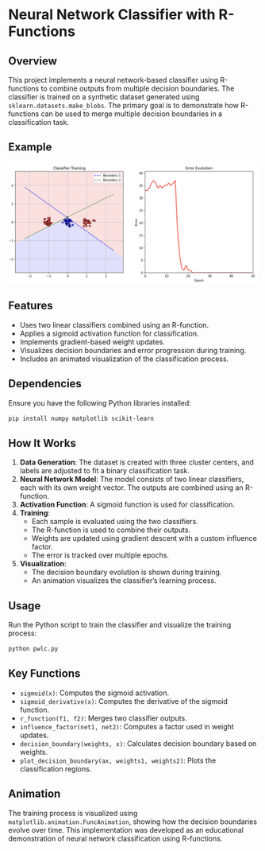# Neural Network Classifier with R-Functions

## Overview
This project implements a neural network-based classifier using R-functions to combine outputs from multiple decision boundaries. The classifier is trained on a synthetic dataset generated using `sklearn.datasets.make_blobs`. The primary goal is to demonstrate how R-functions can be used to merge multiple decision boundaries in a classification task.

## Example
![example](example.png)

## Features
- Uses two linear classifiers combined using an R-function.
- Applies a sigmoid activation function for classification.
- Implements gradient-based weight updates.
- Visualizes decision boundaries and error progression during training.
- Includes an animated visualization of the classification process.

## Dependencies
Ensure you have the following Python libraries installed:
```sh
pip install numpy matplotlib scikit-learn
```

## How It Works
1. **Data Generation**: The dataset is created with three cluster centers, and labels are adjusted to fit a binary classification task.
2. **Neural Network Model**: The model consists of two linear classifiers, each with its own weight vector. The outputs are combined using an R-function.
3. **Activation Function**: A sigmoid function is used for classification.
4. **Training**:
   - Each sample is evaluated using the two classifiers.
   - The R-function is used to combine their outputs.
   - Weights are updated using gradient descent with a custom influence factor.
   - The error is tracked over multiple epochs.
5. **Visualization**:
   - The decision boundary evolution is shown during training.
   - An animation visualizes the classifier’s learning process.

## Usage
Run the Python script to train the classifier and visualize the training process:
```sh
python pwlc.py
```

## Key Functions
- `sigmoid(x)`: Computes the sigmoid activation.
- `sigmoid_derivative(x)`: Computes the derivative of the sigmoid function.
- `r_function(f1, f2)`: Merges two classifier outputs.
- `influence_factor(net1, net2)`: Computes a factor used in weight updates.
- `decision_boundary(weights, x)`: Calculates decision boundary based on weights.
- `plot_decision_boundary(ax, weights1, weights2)`: Plots the classification regions.

## Animation
The training process is visualized using `matplotlib.animation.FuncAnimation`, showing how the decision boundaries evolve over time.
This implementation was developed as an educational demonstration of neural network classification using R-functions.
